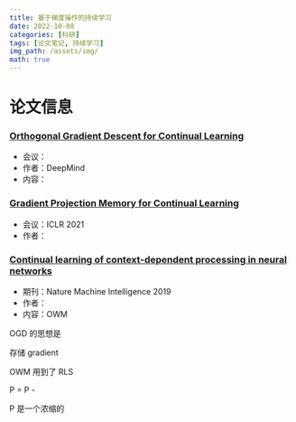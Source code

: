 ```yaml
---
title: 基于梯度操作的持续学习
date: 2022-10-08
categories: [科研]
tags: [论文笔记, 持续学习]
img_path: /assets/img/
math: true
---
```



# 论文信息 



### [Orthogonal Gradient Descent for Continual Learning]()


- 会议：
- 作者：DeepMind
- 内容：




### [Gradient Projection Memory for Continual Learning]()

- 会议：ICLR 2021
- 作者：




### [Continual learning of context-dependent processing in neural networks](https://www.nature.com/articles/s42256-019-0080-x)

- 期刊：Nature Machine Intelligence 2019
- 作者：
- 内容：OWM




OGD 的思想是

存储 gradient


OWM 用到了 RLS



P = P - 

P 是一个浓缩的